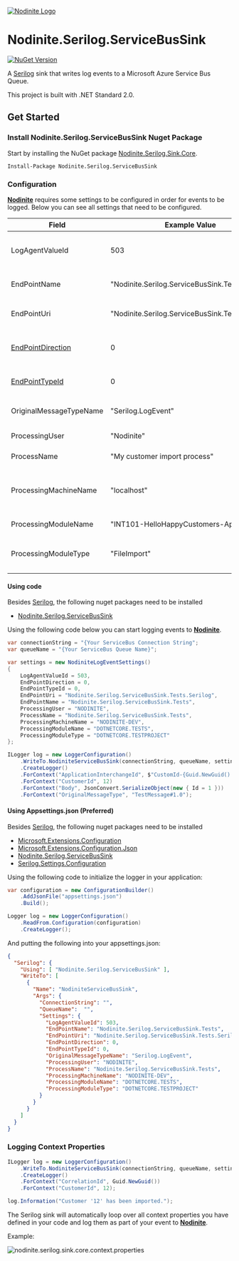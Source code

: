 [![Nodinite Logo](https://www.nodinite.com/wp-content/uploads/2018/10/Nodinite_logo_payoff2line_w195.png)](https://nodinite.com)

# Nodinite.Serilog.ServiceBusSink

[![NuGet Version](http://img.shields.io/nuget/v/Nodinite.Serilog.ServiceBusSink.svg?style=flat)](https://www.nuget.org/packages/Nodinite.Serilog.ServiceBusSink/)


A [Serilog](https://www.nuget.org/packages/Serilog/2.7.2-dev-01033) sink that writes log events to a Microsoft Azure Service Bus Queue. 

This project is built with .NET Standard 2.0.

## Get Started

### Install Nodinite.Serilog.ServiceBusSink Nuget Package

Start by installing the NuGet package [Nodinite.Serilog.Sink.Core](https://www.nuget.org/packages/Nodinite.Serilog.Sink.Core/).

```
Install-Package Nodinite.Serilog.ServiceBusSink
```

### Configuration

[**Nodinite**](https://nodinite.com) requires some settings to be configured in order for events to be logged. Below you can see all settings that need to be configured.

|Field|Example Value|Comment|
|---|---|---| 
|LogAgentValueId|503|Who ([Log Agents](https://documentation.nodinite.com/Documentation/WebClient?doc=/5.%20Administration/1.%20Log/4.%20Log%20Agents/Log%20Agents)) sent the data|
|EndPointName|"Nodinite.Serilog.ServiceBusSink.Tests"|Name of [Endpoint](https://documentation.nodinite.com/Documentation/RepositoryModel?doc=/Endpoints/Overview) transport|
|EndPointUri|"Nodinite.Serilog.ServiceBusSink.Tests.Serilog"|URI for [Endpoint](https://documentation.nodinite.com/Documentation/RepositoryModel?doc=/Endpoints/Overview) transport |
|[EndPointDirection](https://documentation.nodinite.com/Documentation/CoreServices?doc=/Log%20API/Getting%20started/Log%20Event/Endpoint%20Directions)|0|Direction for [Endpoint](https://documentation.nodinite.com/Documentation/RepositoryModel?doc=/Endpoints/Overview) transport|
|[EndPointTypeId](https://documentation.nodinite.com/Documentation/CoreServices?doc=/Log%20API/Getting%20started/Log%20Event/Endpoint%20Types)|0|Type of [Endpoint](https://documentation.nodinite.com/Documentation/RepositoryModel?doc=/Endpoints/Overview) transport|
|OriginalMessageTypeName|"Serilog.LogEvent"|[Message Type Name](https://documentation.nodinite.com/Documentation/RepositoryModel?doc=/Message%20Types/Overview)|
|ProcessingUser|"Nodinite"|Log Identity|
|ProcessName|"My customer import process"|Name of process|
|ProcessingMachineName|"localhost"|Name of server where log event originated|
|ProcessingModuleName|"INT101-HelloHappyCustomers-Application"|Name of module|
|ProcessingModuleType|"FileImport"|Type of module, exe, dll, service|

#### Using code

Besides [Serilog](https://www.nuget.org/packages/serilog/), the following nuget packages need to be installed

* [Nodinite.Serilog.ServiceBusSink](https://www.nuget.org/packages/Nodinite.Serilog.ServiceBusSink)

Using the following code below you can start logging events to [**Nodinite**](https://nodinite.com).

```csharp
var connectionString = "{Your ServiceBus Connection String";
var queueName = "{Your ServiceBus Queue Name}";

var settings = new NodiniteLogEventSettings()
{
    LogAgentValueId = 503,
    EndPointDirection = 0,
    EndPointTypeId = 0,
    EndPointUri = "Nodinite.Serilog.ServiceBusSink.Tests.Serilog",
    EndPointName = "Nodinite.Serilog.ServiceBusSink.Tests",
    ProcessingUser = "NODINITE",
    ProcessName = "Nodinite.Serilog.ServiceBusSink.Tests",
    ProcessingMachineName = "NODINITE-DEV",
    ProcessingModuleName = "DOTNETCORE.TESTS",
    ProcessingModuleType = "DOTNETCORE.TESTPROJECT"
};

ILogger log = new LoggerConfiguration()
    .WriteTo.NodiniteServiceBusSink(connectionString, queueName, settings)
    .CreateLogger()
    .ForContext("ApplicationInterchangeId", $"CustomId-{Guid.NewGuid().ToString()}")
    .ForContext("CustomerId", 12)
    .ForContext("Body", JsonConvert.SerializeObject(new { Id = 1 }))
    .ForContext("OriginalMessageType", "TestMessage#1.0");
```

#### Using Appsettings.json (Preferred)

Besides [Serilog](https://www.nuget.org/packages/serilog/), the following nuget packages need to be installed

* [Microsoft.Extensions.Configuration](https://www.nuget.org/packages/Microsoft.Extensions.Configuration/2.2.0-preview3-35497)
* [Microsoft.Extensions.Configuration.Json](https://www.nuget.org/packages/Microsoft.Extensions.Configuration.Json/2.2.0-preview3-35497)
* [Nodinite.Serilog.ServiceBusSink](https://www.nuget.org/packages/Nodinite.Serilog.ServiceBusSink)
* [Serilog.Settings.Configuration](https://www.nuget.org/packages/Serilog.Settings.Configuration/)

Using the following code to initialize the logger in your application:

```csharp
var configuration = new ConfigurationBuilder()
    .AddJsonFile("appsettings.json")
    .Build();

Logger log = new LoggerConfiguration()
    .ReadFrom.Configuration(configuration)
    .CreateLogger();
```

And putting the following into your appsettings.json:

```json
{
  "Serilog": {
    "Using": [ "Nodinite.Serilog.ServiceBusSink" ],
    "WriteTo": [
      {
        "Name": "NodiniteServiceBusSink",
        "Args": {
          "ConnectionString": "",
          "QueueName":  "",
          "Settings": {
            "LogAgentValueId": 503,
            "EndPointName": "Nodinite.Serilog.ServiceBusSink.Tests",
            "EndPointUri": "Nodinite.Serilog.ServiceBusSink.Tests.Serilog",
            "EndPointDirection": 0,
            "EndPointTypeId": 0,
            "OriginalMessageTypeName": "Serilog.LogEvent",
            "ProcessingUser": "NODINITE",
            "ProcessName": "Nodinite.Serilog.ServiceBusSink.Tests",
            "ProcessingMachineName": "NODINITE-DEV",
            "ProcessingModuleName": "DOTNETCORE.TESTS",
            "ProcessingModuleType": "DOTNETCORE.TESTPROJECT"
          }
        }
      }
    ]
  }
}
```

### Logging Context Properties

```csharp
ILogger log = new LoggerConfiguration()
    .WriteTo.NodiniteServiceBusSink(connectionString, queueName, settings)
    .CreateLogger()
    .ForContext("CorrelationId", Guid.NewGuid())
    .ForContext("CustomerId", 12);

log.Information("Customer '12' has been imported.");
```

The Serilog sink will automatically loop over all context properties you have defined in your code and log them as part of your event to [**Nodinite**](https://nodinite.com). 

Example:

![nodinite.serilog.sink.core.context.properties](artifacts/nodinite.serilog.sink.core.context.properties.png)